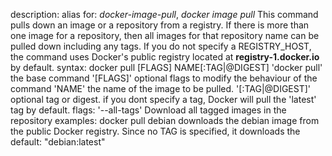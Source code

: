 description:
	alias for: *docker-image-pull*, *docker image pull*
	This command pulls down an image or a repository from a registry. If there is more than one image for a repository, then all images for that repository name can be pulled down including any tags.
	If you do not specify a REGISTRY_HOST, the command uses Docker's public registry located at **registry-1.docker.io** by default.
syntax:
	docker pull \[FLAGS\] NAME\[:TAG|@DIGEST\]
		'docker pull'
			the base command
		'\[FLAGS\]'
			optional flags to modify the behaviour of the command
		'NAME'
			the name of the image to be pulled.
		'\[:TAG|@DIGEST\]'
			optional tag or digest. if you dont specify a tag, Docker will pull the 'latest' tag by default.
flags:
	'--all-tags'
		Download all tagged images in the repository
examples:
	docker pull debian
		downloads the debian image from the public Docker registry. Since no TAG is specified, it downloads the default: "debian:latest"
